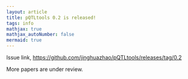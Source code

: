 ```yaml
---
layout: article
title: pQTLtools 0.2 is released!
tags: info
mathjax: true
mathjax_autoNumber: false
mermaid: true
---
```


Issue link, <https://github.com/jinghuazhao/pQTLtools/releases/tag/0.2>

<!--more-->

More papers are under review.
